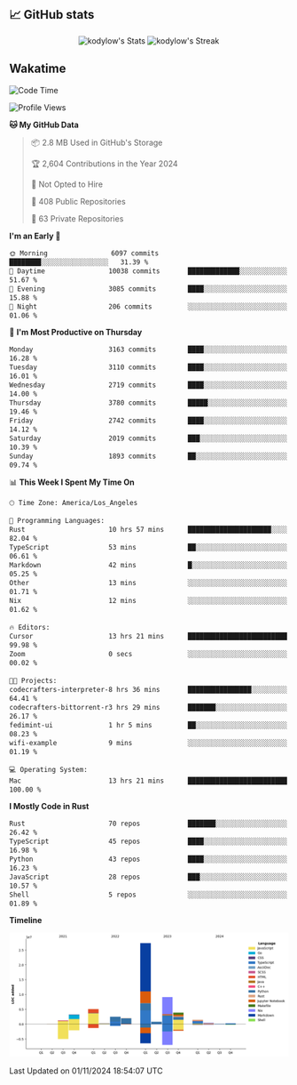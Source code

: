 ## 📈 GitHub stats
<!--START_SECTION:github-->
<div class="badges-githubstats">
  <p align="center">
    <img src="https://github-readme-stats.vercel.app/api?username=kodylow&theme=tokyonight&show_icons=true&hide_border=true&count_private=true" alt="kodylow's Stats" height="165">
    <img src="https://github-readme-streak-stats.herokuapp.com/?user=kodylow&theme=tokyonight&hide_border=true" alt="kodylow's Streak" height="165">
  </p>
</div>
<!--END_SECTION:github-->

## Wakatime 
<!--START_SECTION:waka-->
![Code Time](http://img.shields.io/badge/Code%20Time-1%2C229%20hrs%2044%20mins-blue)

![Profile Views](http://img.shields.io/badge/Profile%20Views-26-blue)

**🐱 My GitHub Data** 

> 📦 2.8 MB Used in GitHub's Storage 
 > 
> 🏆 2,604 Contributions in the Year 2024
 > 
> 🚫 Not Opted to Hire
 > 
> 📜 408 Public Repositories 
 > 
> 🔑 63 Private Repositories 
 > 
**I'm an Early 🐤** 

```text
🌞 Morning                6097 commits        ████████░░░░░░░░░░░░░░░░░   31.39 % 
🌆 Daytime                10038 commits       █████████████░░░░░░░░░░░░   51.67 % 
🌃 Evening                3085 commits        ████░░░░░░░░░░░░░░░░░░░░░   15.88 % 
🌙 Night                  206 commits         ░░░░░░░░░░░░░░░░░░░░░░░░░   01.06 % 
```
📅 **I'm Most Productive on Thursday** 

```text
Monday                   3163 commits        ████░░░░░░░░░░░░░░░░░░░░░   16.28 % 
Tuesday                  3110 commits        ████░░░░░░░░░░░░░░░░░░░░░   16.01 % 
Wednesday                2719 commits        ████░░░░░░░░░░░░░░░░░░░░░   14.00 % 
Thursday                 3780 commits        █████░░░░░░░░░░░░░░░░░░░░   19.46 % 
Friday                   2742 commits        ████░░░░░░░░░░░░░░░░░░░░░   14.12 % 
Saturday                 2019 commits        ███░░░░░░░░░░░░░░░░░░░░░░   10.39 % 
Sunday                   1893 commits        ██░░░░░░░░░░░░░░░░░░░░░░░   09.74 % 
```


📊 **This Week I Spent My Time On** 

```text
🕑︎ Time Zone: America/Los_Angeles

💬 Programming Languages: 
Rust                     10 hrs 57 mins      █████████████████████░░░░   82.04 % 
TypeScript               53 mins             ██░░░░░░░░░░░░░░░░░░░░░░░   06.61 % 
Markdown                 42 mins             █░░░░░░░░░░░░░░░░░░░░░░░░   05.25 % 
Other                    13 mins             ░░░░░░░░░░░░░░░░░░░░░░░░░   01.71 % 
Nix                      12 mins             ░░░░░░░░░░░░░░░░░░░░░░░░░   01.62 % 

🔥 Editors: 
Cursor                   13 hrs 21 mins      █████████████████████████   99.98 % 
Zoom                     0 secs              ░░░░░░░░░░░░░░░░░░░░░░░░░   00.02 % 

🐱‍💻 Projects: 
codecrafters-interpreter-8 hrs 36 mins       ████████████████░░░░░░░░░   64.41 % 
codecrafters-bittorrent-r3 hrs 29 mins       ███████░░░░░░░░░░░░░░░░░░   26.17 % 
fedimint-ui              1 hr 5 mins         ██░░░░░░░░░░░░░░░░░░░░░░░   08.23 % 
wifi-example             9 mins              ░░░░░░░░░░░░░░░░░░░░░░░░░   01.19 % 

💻 Operating System: 
Mac                      13 hrs 21 mins      █████████████████████████   100.00 % 
```

**I Mostly Code in Rust** 

```text
Rust                     70 repos            ███████░░░░░░░░░░░░░░░░░░   26.42 % 
TypeScript               45 repos            ████░░░░░░░░░░░░░░░░░░░░░   16.98 % 
Python                   43 repos            ████░░░░░░░░░░░░░░░░░░░░░   16.23 % 
JavaScript               28 repos            ███░░░░░░░░░░░░░░░░░░░░░░   10.57 % 
Shell                    5 repos             ░░░░░░░░░░░░░░░░░░░░░░░░░   01.89 % 
```



**Timeline**

![Lines of Code chart](https://raw.githubusercontent.com/Kodylow/Kodylow/master/assets/bar_graph.png)


 Last Updated on 01/11/2024 18:54:07 UTC
<!--END_SECTION:waka-->
